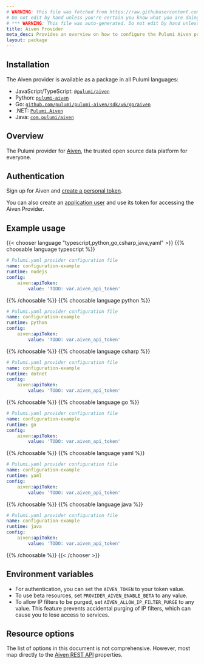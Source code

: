 ```yaml
---
# WARNING: this file was fetched from https://raw.githubusercontent.com/pulumi/pulumi-aiven/v6.36.0/docs/_index.md
# Do not edit by hand unless you're certain you know what you are doing!
# *** WARNING: This file was auto-generated. Do not edit by hand unless you're certain you know what you are doing! ***
title: Aiven Provider
meta_desc: Provides an overview on how to configure the Pulumi Aiven provider.
layout: package
---
```

## Installation

The Aiven provider is available as a package in all Pulumi languages:

* JavaScript/TypeScript: [`@pulumi/aiven`](https://www.npmjs.com/package/@pulumi/aiven)
* Python: [`pulumi-aiven`](https://pypi.org/project/pulumi-aiven/)
* Go: [`github.com/pulumi/pulumi-aiven/sdk/v6/go/aiven`](https://github.com/pulumi/pulumi-aiven)
* .NET: [`Pulumi.Aiven`](https://www.nuget.org/packages/Pulumi.Aiven)
* Java: [`com.pulumi/aiven`](https://central.sonatype.com/artifact/com.pulumi/aiven)
## Overview

The Pulumi provider for [Aiven](https://aiven.io/), the trusted open source data platform for everyone.
## Authentication
Sign up for Aiven and [create a personal token](https://aiven.io/docs/platform/howto/create_authentication_token).

You can also create an [application user](https://aiven.io/docs/platform/howto/manage-application-users) and use its token for accessing the Aiven Provider.
## Example usage

{{< chooser language "typescript,python,go,csharp,java,yaml" >}}
{{% choosable language typescript %}}
```yaml
# Pulumi.yaml provider configuration file
name: configuration-example
runtime: nodejs
config:
    aiven:apiToken:
        value: 'TODO: var.aiven_api_token'

```

{{% /choosable %}}
{{% choosable language python %}}
```yaml
# Pulumi.yaml provider configuration file
name: configuration-example
runtime: python
config:
    aiven:apiToken:
        value: 'TODO: var.aiven_api_token'

```

{{% /choosable %}}
{{% choosable language csharp %}}
```yaml
# Pulumi.yaml provider configuration file
name: configuration-example
runtime: dotnet
config:
    aiven:apiToken:
        value: 'TODO: var.aiven_api_token'

```

{{% /choosable %}}
{{% choosable language go %}}
```yaml
# Pulumi.yaml provider configuration file
name: configuration-example
runtime: go
config:
    aiven:apiToken:
        value: 'TODO: var.aiven_api_token'

```

{{% /choosable %}}
{{% choosable language yaml %}}
```yaml
# Pulumi.yaml provider configuration file
name: configuration-example
runtime: yaml
config:
    aiven:apiToken:
        value: 'TODO: var.aiven_api_token'

```

{{% /choosable %}}
{{% choosable language java %}}
```yaml
# Pulumi.yaml provider configuration file
name: configuration-example
runtime: java
config:
    aiven:apiToken:
        value: 'TODO: var.aiven_api_token'

```

{{% /choosable %}}
{{< /chooser >}}
## Environment variables

* For authentication, you can set the `AIVEN_TOKEN` to your token value.
* To use beta resources, set `PROVIDER_AIVEN_ENABLE_BETA` to any value.
* To allow IP filters to be purged, set `AIVEN_ALLOW_IP_FILTER_PURGE` to any value. This feature prevents accidental purging of IP filters, which can cause you to lose access to services.
## Resource options
The list of options in this document is not comprehensive. However, most map directly to the [Aiven REST API](https://api.aiven.io/doc/) properties.